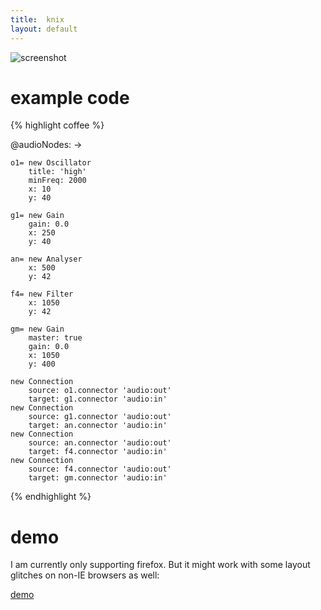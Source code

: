 ```yaml
---
title:  knix
layout: default
---
```


![screenshot](http://monsterkodi.github.io/knix/images/knix03.png)

# example code

{% highlight coffee %}

@audioNodes: ->
    
    o1= new Oscillator
        title: 'high'
        minFreq: 2000
        x: 10
        y: 40

    g1= new Gain
        gain: 0.0
        x: 250
        y: 40

    an= new Analyser
        x: 500
        y: 42

    f4= new Filter
        x: 1050
        y: 42

    gm= new Gain
        master: true
        gain: 0.0
        x: 1050
        y: 400

    new Connection
        source: o1.connector 'audio:out'
        target: g1.connector 'audio:in'
    new Connection
        source: g1.connector 'audio:out'
        target: an.connector 'audio:in'
    new Connection
        source: an.connector 'audio:out'
        target: f4.connector 'audio:in'
    new Connection
        source: f4.connector 'audio:out'
        target: gm.connector 'audio:in'
        
{% endhighlight %}

# demo

I am currently only supporting firefox. But it might work with some layout glitches on non-IE browsers as well:

[demo](demo.html)
